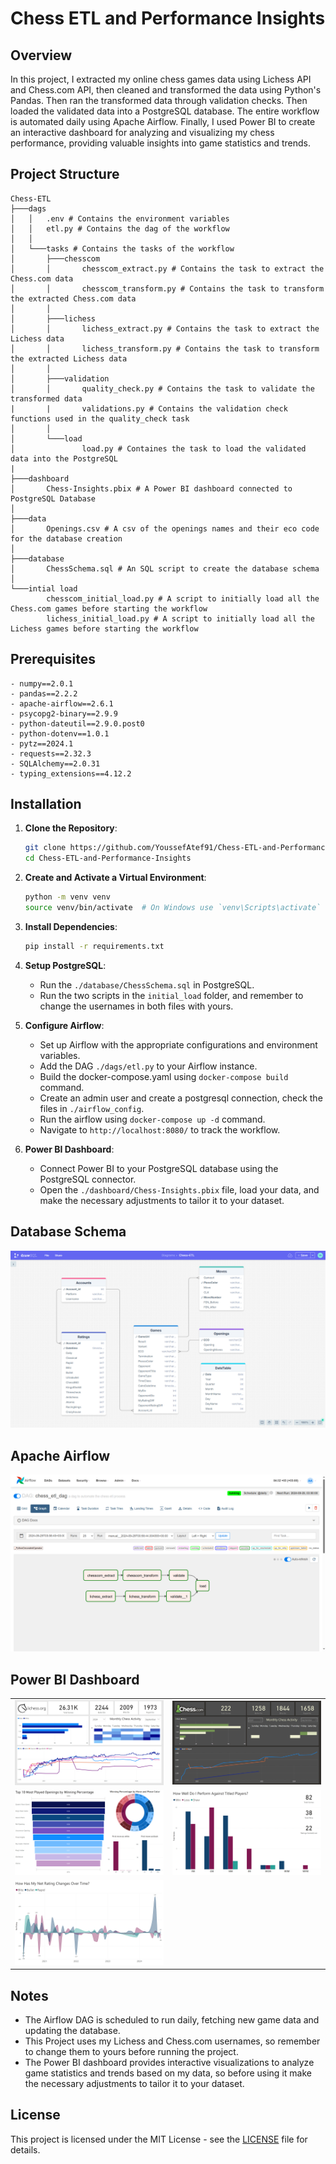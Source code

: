 # Chess ETL and Performance Insights

## Overview

In this project, I extracted my online chess games data using Lichess API and Chess.com API, then cleaned and transformed the data using Python's Pandas. Then ran the transformed data through validation checks. Then loaded the validated data into a PostgreSQL database. The entire workflow is automated daily using Apache Airflow. Finally, I used Power BI to create an interactive dashboard for analyzing and visualizing my chess performance, providing valuable insights into game statistics and trends.

## Project Structure
```
Chess-ETL  
├───dags  
│   │   .env # Contains the environment variables  
│   │   etl.py # Contains the dag of the workflow  
│   │  
│   └───tasks # Contains the tasks of the workflow  
│       ├───chesscom  
│       │       chesscom_extract.py # Contains the task to extract the Chess.com data  
│       │       chesscom_transform.py # Contains the task to transform the extracted Chess.com data  
│       │  
│       ├───lichess  
│       │       lichess_extract.py # Contains the task to extract the Lichess data  
│       │       lichess_transform.py # Contains the task to transform the extracted Lichess data  
│       │  
│       ├───validation  
│       │       quality_check.py # Contains the task to validate the transformed data  
|       |       validations.py # Contains the validation check functions used in the quality_check task  
│       │  
│       └───load
│               load.py # Containes the task to load the validated data into the PostgreSQL  
|  
├───dashboard  
│       Chess-Insights.pbix # A Power BI dashboard connected to PostgreSQL Database  
│  
├───data  
│       Openings.csv # A csv of the openings names and their eco code for the database creation  
│  
├───database  
│       ChessSchema.sql # An SQL script to create the database schema  
│  
└───intial load  
        chesscom_initial_load.py # A script to initially load all the Chess.com games before starting the workflow  
        lichess_initial_load.py # A script to initially load all the Lichess games before starting the workflow  
```
## Prerequisites
```
- numpy==2.0.1
- pandas==2.2.2
- apache-airflow==2.6.1
- psycopg2-binary==2.9.9
- python-dateutil==2.9.0.post0
- python-dotenv==1.0.1
- pytz==2024.1
- requests==2.32.3
- SQLAlchemy==2.0.31
- typing_extensions==4.12.2
```
## Installation

1. **Clone the Repository**:
   ```bash
   git clone https://github.com/YoussefAtef91/Chess-ETL-and-Performance-Insights
   cd Chess-ETL-and-Performance-Insights
   ```

2. **Create and Activate a Virtual Environment**:
   ```bash
   python -m venv venv
   source venv/bin/activate  # On Windows use `venv\Scripts\activate`
   ```

3. **Install Dependencies**:
   ```bash
   pip install -r requirements.txt
   ```

4. **Setup PostgreSQL**:
   - Run the ```./database/ChessSchema.sql``` in PostgreSQL.
   - Run the two scripts in the ```initial_load``` folder, and remember to change the usernames in both files with yours.

5. **Configure Airflow**:
   - Set up Airflow with the appropriate configurations and environment variables.
   - Add the DAG `./dags/etl.py` to your Airflow instance.
   - Build the docker-compose.yaml using ```docker-compose build``` command.
   - Create an admin user and create a postgresql connection, check the files in ```./airflow_config```.
   - Run the airflow using ```docker-compose up -d``` command.
   - Navigate to ```http://localhost:8080/``` to track the workflow.

6. **Power BI Dashboard**:
   - Connect Power BI to your PostgreSQL database using the PostgreSQL connector.
   - Open the ```./dashboard/Chess-Insights.pbix``` file, load your data, and make the necessary adjustments to tailor it to your dataset.
  
## Database Schema
<img src="https://github.com/YoussefAtef91/Chess-ETL-and-Performance-Insights/blob/main/Screenshots/Database%20Schema.png">

## Apache Airflow
<img src="https://github.com/YoussefAtef91/Chess-ETL-and-Performance-Insights/blob/main/Screenshots/Airflow.png">

## Power BI Dashboard
<table>
    <tr>
        <td><img src="https://github.com/YoussefAtef91/Chess-ETL-and-Performance-Insights/blob/main/Screenshots/PowerBI1.png" alt="Image 1" style="width:100%; height:auto;"></td>
        <td><img src="https://github.com/YoussefAtef91/Chess-ETL-and-Performance-Insights/blob/main/Screenshots/PowerBI2.png" alt="Image 2" style="width:100%; height:auto;"></td>
    </tr>
    <tr>
        <td><img src="https://github.com/YoussefAtef91/Chess-ETL-and-Performance-Insights/blob/main/Screenshots/PowerBI3.png" alt="Image 3" style="width:100%; height:auto;"></td>
        <td><img src="https://github.com/YoussefAtef91/Chess-ETL-and-Performance-Insights/blob/main/Screenshots/PowerBI4.png" alt="Image 4" style="width:100%; height:auto;"></td>
    </tr>
    <tr>
       <td><img src="https://github.com/YoussefAtef91/Chess-ETL-and-Performance-Insights/blob/main/Screenshots/PowerBI5.png" alt="Image 4" style="width:100%; height:auto;"></td>
    </tr>
</table>

## Notes

- The Airflow DAG is scheduled to run daily, fetching new game data and updating the database.
- This Project uses my Lichess and Chess.com usernames, so remember to change them to yours before running the project.
- The Power BI dashboard provides interactive visualizations to analyze game statistics and trends based on my data, so before using it make the necessary adjustments to tailor it to your dataset.

## License

This project is licensed under the MIT License - see the [LICENSE](LICENSE) file for details.

